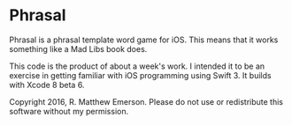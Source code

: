 # Phrasal

Phrasal is a phrasal template word game for iOS. This means that it works something like a Mad Libs book does.

This code is the product of about a week's work.  I intended it to be an exercise in getting familiar with iOS programming using Swift 3.  It builds with Xcode 8 beta 6.

Copyright 2016, R. Matthew Emerson.  Please do not use or redistribute this software without my permission.

